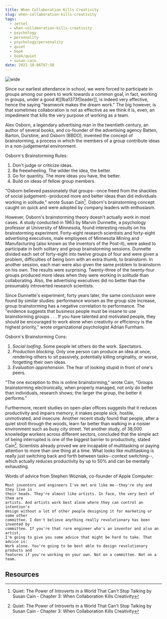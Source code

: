 ```yaml
---
title: When Collaboration Kills Creativity
slug: when-collaboration-kills-creativity
tags:
  - zettel
  - when-collaboration-kills-creativity
  - psychology
  - personality
  - psychology/personality
  - quiet
  - book
  - book/quiet
  - susan-cain
date: 2021-10-06T07:58
---
```



![wide](https://p0.pxfuel.com/preview/427/453/229/action-african-american-agreement-american.jpg "image from Pxfuel (cc)")

Since our earliest attendance in school, we were forced to participate in groups
among our peers to work towards a common goal, in fact, working in groups, under
a good #[[fba1373f|leader]], is indeed very effective, hence the saying
"teamwork makes the dream work." The big however, is that sometimes
collaboration is not as effective as we think it is, even, an impediment that
kills the very purpose of working as a team.

Alex Osborn, a legendary advertising man in the twentieth century, an author of
several books, and co-founder of the advertising agency Batten, Barton,
Durstine, and Osborn (BBDO), invented the concept of brainstorming, a process in
which the members of a group contribute ideas in a non-judgemental environment.

Osborn's Brainstorming Rules:

1. Don't judge or criticize ideas.
2. Be freewheeling. The wilder the idea, the better.
3. Go for quantity. The more ideas you have, the better.
4. Build on ideas of fellow group members.

"Osborn believed passionately that groups--once freed from the shackles of
social judgement--produced more and better ideas than did individuals working in
solitude," wrote Susan Cain[^1]. Osborn's brainstorming concept caught on quick
and were adopted by company leaders with enthusiasm.

However, Osborn's brainstorming theory doesn't actually work in most cases.
A study conducted in 1963 by Marvin Dunnette, a psychology professor at
University of Minnesota, found interesting results on his brainstorming
experiment. Forty-eight research scientists and forty-eight advertising
executives, male employees of Minnesota Mining and Manufacturing (also known as
the inventors of the Post-it), were asked to participate in both solitary and
group brainstorming sessions. Dunnette divided each set of forty-eight into
twelve groups of four and were given a problem, difficulties of being born with
an extra thumb, to brainstorm. In another session, each man were also given the
same problem to brainstorm on his own. The results were surprising. Twenty-three
of the twenty-four groups produced more ideas when they were working in solitude
than collaborating. Also, the advertising executives did no better than the
presumably introverted research scientists.

Since Dunnette's experiment, forty years later, the same conclusion were found
by similar studies: performance worsen as the group size increase, group
brainstorming has a negative correlation to performance. The "evidence suggests
that business people must be insane to use brainstorming groups . . . If you
have talented and motivated people, they should be encouraged to work alone when
creativity or efficiency is the highest priority," wrote organizational
psychologist Adrian Furnham.

Osborn's Brainstorming Cons:

1. _Social loafing_. Some people let others do the work. Spectators.
2. _Production blocking_. Only one person can produce an idea at once, rendering
   others to sit passively, potentially killing originality, or worse,
   forgetting their own ideas.
3. _Evaluation apprehension_. The fear of looking stupid in front of one's
   peers.

"The one exception to this is online brainstorming," wrote Cain, "Groups
brainstorming electronically, when properly managed, not only do better than
individuals, research shows; the larger the group, the better it performs."

Furthermore, recent studies on open-plan offices suggests that it reduces
productivity and impairs memory, it makes people sick, hostile, unmotivated, and
insecure. Another recent study found that people, after a quiet stroll through
the woods, learn far better than walking in a noisier environment such as busy
city street. Yet another study, of 38,000 knowledge workers across different
sectors, concluded that the simple act of being interrupted is one of the
biggest barrier to productivity, stated Cain[^1]. Scientists already proved we
are incapable of multitasking or paying attention to more than one thing at
a time. What looks like multitasking is really just switching back and forth
between tasks--context switching--, which actually reduces productivity by up to
50% and can be mentally exhausting.

Words of advice from Stephen Wozniak, co-founder of Apple Computer:

```
Most inventors and engineers I've met are like me--they're shy and they live in
their heads. They're almost like artists. In face, the very best of them are
artists. And artists work best alone where they can control an intention's
design without a lot of other people designing it for marketing or some other
committee. I don't believe anything really revolutionary has been invented by
committee. If you're that rare engineer who's an inventor and also an artist,
I'm going to give you some advice that might be hard to take. That advice is:
Work alone. You're going to be best able to design revolutionary products and
features if you're working on your own. Not on a committee. Not on a team.
```


## Resources

[^1]: Quiet: The Power of Introverts in a World That Can't Stop Talking by Susan Cain - Chapter 3: When Collaboration Kills Creativity

